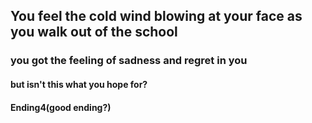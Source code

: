 ## You feel the cold wind blowing at your face as you walk out of the school
### you got the feeling of sadness and regret in you
#### but isn't this what you hope for?
#### Ending4(good ending?)
